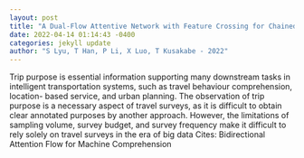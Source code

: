 ```yaml
--- 
layout: post 
title: "A Dual-Flow Attentive Network with Feature Crossing for Chained Trip Purpose Inference" 
date: 2022-04-14 01:14:43 -0400 
categories: jekyll update 
author: "S Lyu, T Han, P Li, X Luo, T Kusakabe - 2022" 
--- 
```

Trip purpose is essential information supporting many downstream tasks in intelligent transportation systems, such as travel behaviour comprehension, location- based service, and urban planning. The observation of trip purpose is a necessary aspect of travel surveys, as it is difficult to obtain clear annotated purposes by another approach. However, the limitations of sampling volume, survey budget, and survey frequency make it difficult to rely solely on travel surveys in the era of big data Cites: Bidirectional Attention Flow for Machine Comprehension